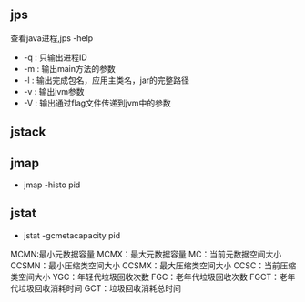 ## jps

查看java进程,jps -help

- -q : 只输出进程ID
- -m : 输出main方法的参数
- -l : 输出完成包名，应用主类名，jar的完整路径
- -v : 输出jvm参数
- -V : 输出通过flag文件传递到jvm中的参数


## jstack

## jmap

- jmap -histo pid
## jstat

- jstat -gcmetacapacity pid

MCMN:最小元数据容量
MCMX：最大元数据容量
MC：当前元数据空间大小
CCSMN：最小压缩类空间大小
CCSMX：最大压缩类空间大小
CCSC：当前压缩类空间大小
YGC：年轻代垃圾回收次数
FGC：老年代垃圾回收次数
FGCT：老年代垃圾回收消耗时间
GCT：垃圾回收消耗总时间
